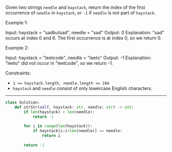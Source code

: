 Given two strings `needle` and `haystack`, return the index of the first occurrence of `needle` in `haystack`, or `-1` if `needle` is not part of `haystack`.

Example 1:

Input: haystack = "sadbutsad", needle = "sad"
Output: 0
Explanation: "sad" occurs at index 0 and 6.
The first occurrence is at index 0, so we return 0.

Example 2:

Input: haystack = "leetcode", needle = "leeto"
Output: -1
Explanation: "leeto" did not occur in "leetcode", so we return -1.

Constraints:

- `1 <= haystack.length, needle.length <= 104`
- `haystack` and `needle` consist of only lowercase English characters.

--- 

```python
class Solution:
    def strStr(self, haystack: str, needle: str) -> int:
        if len(haystack) < len(needle):
            return -1
        
        for i in range(len(haystack)):
            if haystack[i:i+len(needle)] == needle:
                return i
        
        return -1
```